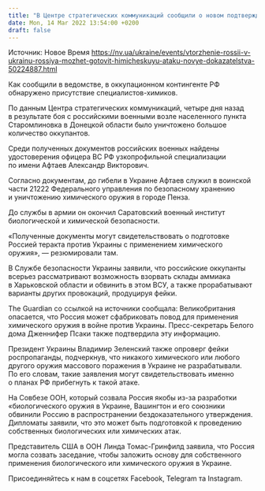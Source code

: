 ```yaml
---
title: "В Центре стратегических коммуникаций сообщили о новом подтверждении подготовки Россией химической атаки в Украине"
date: Mon, 14 Mar 2022 13:54:00 +0200
draft: false
---
```

Источник: Новое Время https://nv.ua/ukraine/events/vtorzhenie-rossii-v-ukrainu-rossiya-mozhet-gotovit-himicheskuyu-ataku-novye-dokazatelstva-50224887.html


 Как сообщили в ведомстве, в оккупационном контингенте РФ обнаружено присутствие специалистов-химиков.

По данным Центра стратегических коммуникаций, четыре дня назад в результате боя с российскими военными возле населенного пункта Старомлиновка в Донецкой области было уничтожено большое количество оккупантов.

Среди полученных документов российских военных найдены удостоверения офицера ВС РФ узкопрофильной специализации по имени Афтаев Александр Викторович.

Согласно документам, до гибели в Украине Афтаев служил в воинской части 21222 Федерального управления по безопасному хранению и уничтожению химического оружия в городе Пенза.

До службы в армии он окончил Саратовский военный институт биологической и химической безопасности.

«Полученные документы могут свидетельствовать о подготовке Россией теракта против Украины с применением химического оружия», — резюмировали там.

В Службе безопасности Украины заявили, что российские оккупанты всерьез рассматривают возможность взорвать склады аммиака в Харьковской области и обвинить в этом ВСУ, а также прорабатывают варианты других провокаций, продуцируя фейки.

The Guardian со ссылкой на источники сообщала: Великобритания опасается, что Россия может сфабриковать повод для применения химического оружия в войне против Украины. Пресс-секретарь Белого дома Дженнифер Псаки также подтвердила эту информацию.

Президент Украины Владимир Зеленский также опроверг фейки роспропаганды, подчеркнув, что никакого химического или любого другого оружия массового поражения в Украине не разрабатывали. По его словам, такие заявления могут свидетельствовать именно о планах РФ прибегнуть к такой атаке.

На Совбезе ООН, который созвала Россия якобы из-за разработки «биологического оружия в Украине, Вашингтон и его союзники обвинили Россию в распространении бездоказательного утверждения. Дипломаты заявили, что это может быть подготовкой к проведению собственных биологических или химических атак.

Представитель США в ООН Линда Томас-Гринфилд заявила, что Россия могла созвать заседание, чтобы заложить основу для собственного применения биологического или химического оружия в Украине.

Присоединяйтесь к нам в соцсетях Facebook, Telegram та Instagram.

